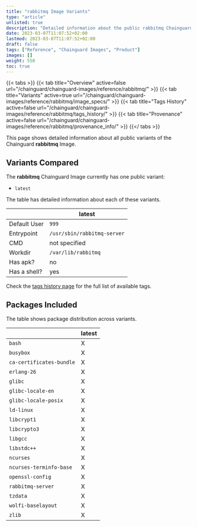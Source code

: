 ```yaml
---
title: "rabbitmq Image Variants"
type: "article"
unlisted: true
description: "Detailed information about the public rabbitmq Chainguard Image variants"
date: 2023-03-07T11:07:52+02:00
lastmod: 2023-03-07T11:07:52+02:00
draft: false
tags: ["Reference", "Chainguard Images", "Product"]
images: []
weight: 550
toc: true
---
```


{{< tabs >}}
{{< tab title="Overview" active=false url="/chainguard/chainguard-images/reference/rabbitmq/" >}}
{{< tab title="Variants" active=true url="/chainguard/chainguard-images/reference/rabbitmq/image_specs/" >}}
{{< tab title="Tags History" active=false url="/chainguard/chainguard-images/reference/rabbitmq/tags_history/" >}}
{{< tab title="Provenance" active=false url="/chainguard/chainguard-images/reference/rabbitmq/provenance_info/" >}}
{{</ tabs >}}

This page shows detailed information about all public variants of the Chainguard **rabbitmq** Image.

## Variants Compared
The **rabbitmq** Chainguard Image currently has one public variant: 

- `latest`

The table has detailed information about each of these variants.

|              | latest                      |
|--------------|-----------------------------|
| Default User | `999`                       |
| Entrypoint   | `/usr/sbin/rabbitmq-server` |
| CMD          | not specified               |
| Workdir      | `/var/lib/rabbitmq`         |
| Has apk?     | no                          |
| Has a shell? | yes                         |

Check the [tags history page](/chainguard/chainguard-images/reference/rabbitmq/tags_history/) for the full list of available tags.

## Packages Included
The table shows package distribution across variants.

|                          | latest |
|--------------------------|--------|
| `bash`                   | X      |
| `busybox`                | X      |
| `ca-certificates-bundle` | X      |
| `erlang-26`              | X      |
| `glibc`                  | X      |
| `glibc-locale-en`        | X      |
| `glibc-locale-posix`     | X      |
| `ld-linux`               | X      |
| `libcrypt1`              | X      |
| `libcrypto3`             | X      |
| `libgcc`                 | X      |
| `libstdc++`              | X      |
| `ncurses`                | X      |
| `ncurses-terminfo-base`  | X      |
| `openssl-config`         | X      |
| `rabbitmq-server`        | X      |
| `tzdata`                 | X      |
| `wolfi-baselayout`       | X      |
| `zlib`                   | X      |

